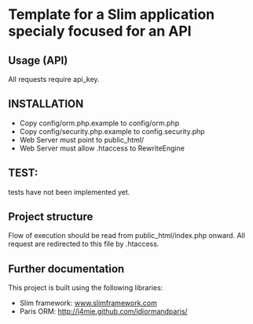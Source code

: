 # Template for a Slim application specialy focused for an API

## Usage (API)

All requests require api_key.

## INSTALLATION

* Copy config/orm.php.example to config/orm.php
* Copy config/security.php.example to config.security.php
* Web Server must point to public_html/
* Web Server must allow .htaccess to RewriteEngine

## TEST:

tests have not been implemented yet.

## Project structure

Flow of execution should be read from public_html/index.php onward. All request are redirected to this file by .htaccess.


## Further documentation

This project is built using the following libraries:
  * Slim framework: www.slimframework.com
  * Paris ORM: http://j4mie.github.com/idiormandparis/
